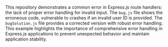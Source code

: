 This repository demonstrates a common error in Express.js route handlers: the lack of proper error handling for invalid input.  The `bug.js` file shows the erroneous code, vulnerable to crashes if an invalid user ID is provided. The `bugSolution.js` file provides a corrected version with robust error handling.  This example highlights the importance of comprehensive error handling in Express.js applications to prevent unexpected behavior and maintain application stability.